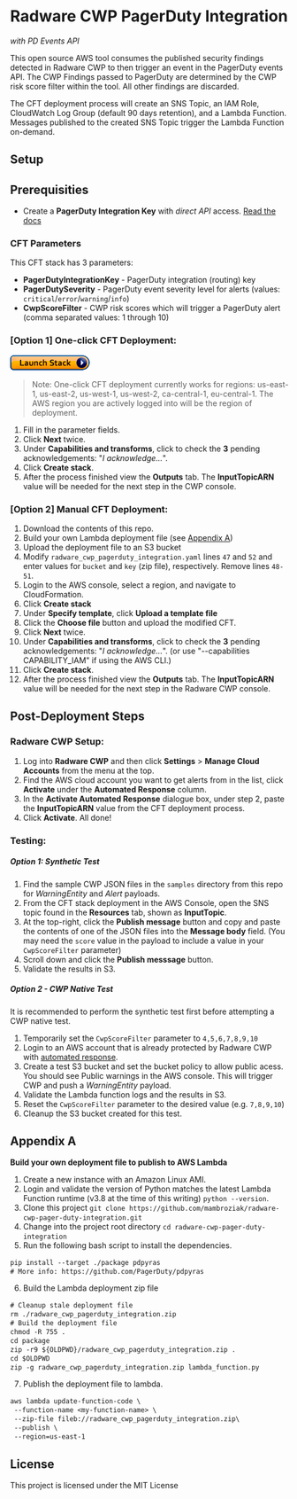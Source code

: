 # Radware CWP PagerDuty Integration
*with PD Events API*

This open source AWS tool consumes the published security findings detected in Radware CWP to then trigger an event in the PagerDuty events API. The CWP Findings passed to PagerDuty are determined by the CWP risk score filter within the tool. All other findings are discarded. 

The CFT deployment process will create an SNS Topic, an IAM Role, CloudWatch Log Group (default 90 days retention), and a Lambda Function. Messages published to the created SNS Topic trigger the Lambda Function on-demand.

## Setup

## Prerequisities
* Create a **PagerDuty Integration Key** with _direct API_ access. [Read the docs](https://support.pagerduty.com/docs/services-and-integrations)

### CFT Parameters
This CFT stack has 3 parameters:

- **PagerDutyIntegrationKey** -  PagerDuty integration (routing) key
- **PagerDutySeverity** - PagerDuty event severity level for alerts (values: `critical`/`error`/`warning`/`info`)
- **CwpScoreFilter** - CWP risk scores which will trigger a PagerDuty alert (comma separated values: 1 through 10)

### [Option 1] One-click CFT Deployment:
[<img src="docs/pictures/cloudformation-launch-stack.png">](https://console.aws.amazon.com/cloudformation/home?#/stacks/new?stackName=RadwareCWP-PagerDuty-Integration&templateURL=https://radware-cwp-devops-us-east-1.s3.amazonaws.com/radware_cwp_pagerduty_integration/radware_cwp_pagerduty_integration.yaml)
> Note: One-click CFT deployment currently works for regions: us-east-1, us-east-2, us-west-1, us-west-2, ca-central-1, eu-central-1. The AWS region you are actively logged into will be the region of deployment.
1. Fill in the parameter fields. 
1. Click **Next** twice.
1. Under **Capabilities and transforms**, click to check the **3** pending acknowledgements: "_I acknowledge..._".
1. Click **Create stack**.
1. After the process finished view the **Outputs** tab. The **InputTopicARN** value will be needed for the next step in the CWP console.

### [Option 2] Manual CFT Deployment:
1. Download the contents of this repo.
1. Build your own Lambda deployment file (see [Appendix A](#appendix-A))
1. Upload the deployment file to an S3 bucket 
1. Modify `radware_cwp_pagerduty_integration.yaml` lines `47` and `52` and enter values for `bucket` and `key` (zip file), respectively. Remove lines `48-51`.
1. Login to the AWS console, select a region, and navigate to CloudFormation. 
1. Click **Create stack**
1. Under **Specify template**, click **Upload a template file**
1. Click the **Choose file** button and upload the modified CFT.
1. Click **Next** twice.
1. Under **Capabilities and transforms**, click to check the **3** pending acknowledgements: "_I acknowledge..._". (or use "--capabilities CAPABILITY_IAM" if using the AWS CLI.)
1. Click **Create stack**.
1. After the process finished view the **Outputs** tab. The **InputTopicARN** value will be needed for the next step in the Radware CWP console.

## Post-Deployment Steps

### Radware CWP Setup:
1. Log into **Radware CWP** and then click **Settings** > **Manage Cloud Accounts** from the menu at the top. 
1. Find the AWS cloud account you want to get alerts from in the list, click **Activate** under the **Automated Response** column.
1. In the **Activate Automated Response** dialogue box, under step 2, paste the **InputTopicARN** value from the CFT deployment process. 
1. Click **Activate**.
All done!

### Testing:
##### Option 1: Synthetic Test
1. Find the sample CWP JSON files in the `samples` directory from this repo for *WarningEntity* and *Alert* payloads.
1. From the CFT stack deployment in the AWS Console, open the SNS topic found in the **Resources** tab, shown as **InputTopic**.
1. At the top-right, click the **Publish message** button and copy and paste the contents of one of the JSON files into the **Message body** field. (You may need the ``score`` value in the payload to include a value in your `CwpScoreFilter` parameter)
1. Scroll down and click the **Publish messsage** button. 
1. Validate the results in S3.

##### Option 2 - CWP Native Test
It is recommended to perform the synthetic test first before attempting a CWP native test.
1. Temporarily set the `CwpScoreFilter` parameter to `4,5,6,7,8,9,10`
1. Login to an AWS account that is already protected by Radware CWP with [automated response](#radware-cwp-setup).
1. Create a test S3 bucket and set the bucket policy to allow public acess. You should see Public warnings in the AWS console. This will trigger CWP and push a *WarningEntity* payload.
1. Validate the Lambda function logs and the results in S3.
1. Reset the `CwpScoreFilter` parameter to the desired value (e.g. `7,8,9,10`)
1. Cleanup the S3 bucket created for this test.

## Appendix A
**Build your own deployment file to publish to AWS Lambda**
1. Create a new instance with an Amazon Linux AMI. 
2. Login and validate the version of Python matches the latest Lambda Function runtime (v3.8 at the time of this writing) `python --version`.
3. Clone this project `git clone https://github.com/mambroziak/radware-cwp-pager-duty-integration.git`
4. Change into the project root directory `cd radware-cwp-pager-duty-integration`
5. Run the following bash script to install the dependencies.
```
pip install --target ./package pdpyras
# More info: https://github.com/PagerDuty/pdpyras
```
6. Build the Lambda deployment zip file
```
# Cleanup stale deployment file
rm ./radware_cwp_pagerduty_integration.zip
# Build the deployment file
chmod -R 755 .
cd package
zip -r9 ${OLDPWD}/radware_cwp_pagerduty_integration.zip .
cd $OLDPWD
zip -g radware_cwp_pagerduty_integration.zip lambda_function.py
```
7. Publish the deployment file to lambda.
```
aws lambda update-function-code \
 --function-name <my-function-name> \
 --zip-file fileb://radware_cwp_pagerduty_integration.zip\
 --publish \
 --region=us-east-1
```

## License
This project is licensed under the MIT License
